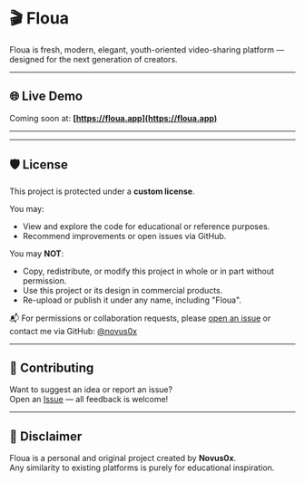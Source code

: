 # 🎬 Floua

Floua is fresh, modern, elegant, youth-oriented video-sharing platform — designed for the next generation of creators.  

---

## 🌐 Live Demo

Coming soon at: **[https://floua.app](https://floua.app)**

---

---

## 🛡 License

This project is protected under a **custom license**.

You may:
- View and explore the code for educational or reference purposes.
- Recommend improvements or open issues via GitHub.

You may **NOT**:
- Copy, redistribute, or modify this project in whole or in part without permission.
- Use this project or its design in commercial products.
- Re-upload or publish it under any name, including "Floua".

📬 For permissions or collaboration requests, please [open an issue](https://github.com/novus0x/floua-app/issues) or contact me via GitHub: [@novus0x](https://github.com/novus0x)

---

## 🙌 Contributing

Want to suggest an idea or report an issue?  
Open an [Issue](https://github.com/novus0x/floua-app/issues) — all feedback is welcome!

---

## 📌 Disclaimer

Floua is a personal and original project created by **Novus0x**.  
Any similarity to existing platforms is purely for educational inspiration.
